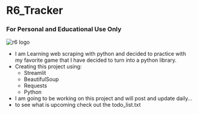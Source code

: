 # R6_Tracker 
### For Personal and Educational Use Only
![r6 logo](https://www.pngkit.com/png/full/308-3083447_logo-kaeo-r6-pro-league-logo.png)
- I am Learning web scraping with python and decided to practice with my favorite game that I have decided to turn into a python library.
- Creating this project using:
    - Streamlit
    - BeautifulSoup
    - Requests
    - Python
- I am going to be working on this project and will post and update daily...
- to see what is upcoming check out the todo_list.txt
